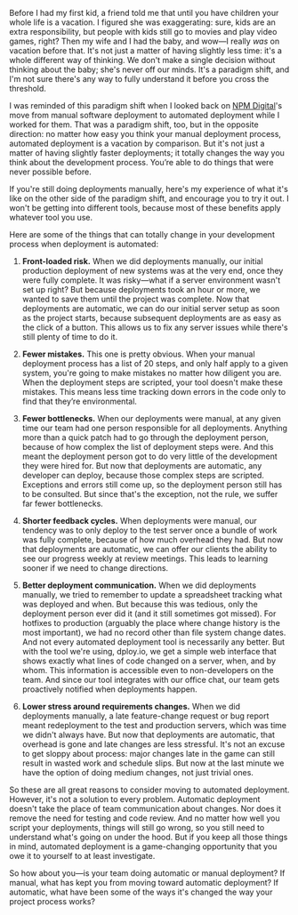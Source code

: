 Before I had my first kid, a friend told me that until you have children your whole life is a vacation. I figured she was exaggerating: sure, kids are an extra responsibility, but people with kids still go to movies and play video games, right? Then my wife and I had the baby, and wow—I really *was* on vacation before that. It's not just a matter of having slightly less time: it's a whole different way of thinking. We don't make a single decision without thinking about the baby; she's never off our minds. It's a paradigm shift, and I'm not sure there's any way to fully understand it before you cross the threshold.

I was reminded of this paradigm shift when I looked back on [NPM Digital](http://npmdigital.org)'s move from manual software deployment to automated deployment while I worked for them. That was a paradigm shift, too, but in the opposite direction: no matter how easy you think your manual deployment process, automated deployment is a vacation by comparison. But it's not just a matter of having slightly faster deployments; it totally changes the way you think about the development process. You’re able to do things that were never possible before.

If you're still doing deployments manually, here's my experience of what it's like on the other side of the paradigm shift, and encourage you to try it out. I won't be getting into different tools, because most of these benefits apply whatever tool you use.

Here are some of the things that can totally change in your development process when deployment is automated:

1. **Front-loaded risk.** When we did deployments manually, our initial production deployment of new systems was at the very end, once they were fully complete. It was risky—what if a server environment wasn't set up right? But because deployments took an hour or more, we wanted to save them until the project was complete. Now that deployments are automatic, we can do our initial server setup as soon as the project starts, because subsequent deployments are as easy as the click of a button. This allows us to fix any server issues while there's still plenty of time to do it.

2. **Fewer mistakes.** This one is pretty obvious. When your manual deployment process has a list of 20 steps, and only half apply to a given system, you're going to make mistakes no matter how diligent you are. When the deployment steps are scripted, your tool doesn't make these mistakes. This means less time tracking down errors in the code only to find that they’re environmental.

3. **Fewer bottlenecks.** When our deployments were manual, at any given time our team had one person responsible for all deployments. Anything more than a quick patch had to go through the deployment person, because of how complex the list of deployment steps were. And this meant the deployment person got to do very little of the development they were hired for. But now that deployments are automatic, any developer can deploy, because those complex steps are scripted. Exceptions and errors still come up, so the deployment person still has to be consulted. But since that's the exception, not the rule, we suffer far fewer bottlenecks.

4. **Shorter feedback cycles.** When deployments were manual, our tendency was to only deploy to the test server once a bundle of work was fully complete, because of how much overhead they had. But now that deployments are automatic, we can offer our clients the ability to see our progress weekly at review meetings. This leads to learning sooner if we need to change directions.

5. **Better deployment communication.** When we did deployments manually, we tried to remember to update a spreadsheet tracking what was deployed and when. But because this was tedious, only the deployment person ever did it (and it still sometimes got missed). For hotfixes to production (arguably the place where change history is the most important), we had no record other than file system change dates. And not every automated deployment tool is necessarily any better. But with the tool we're using, dploy.io, we get a simple web interface that shows exactly what lines of code changed on a server, when, and by whom. This information is accessible even to non-developers on the team. And since our tool integrates with our office chat, our team gets proactively notified when deployments happen.

6. **Lower stress around requirements changes.** When we did deployments manually, a late feature-change request or bug report meant redeployment to the test and production servers, which was time we didn't always have. But now that deployments are automatic, that overhead is gone and late changes are less stressful. It's not an excuse to get sloppy about process: major changes late in the game can still result in wasted work and schedule slips. But now at the last minute we have the option of doing medium changes, not just trivial ones.

So these are all great reasons to consider moving to automated deployment. However, it's not a solution to every problem. Automatic deployment doesn't take the place of team communication about changes. Nor does it remove the need for testing and code review. And no matter how well you script your deployments, things will still go wrong, so you still need to understand what's going on under the hood. But if you keep all those things in mind, automated deployment is a game-changing opportunity that you owe it to yourself to at least investigate.

So how about you—is your team doing automatic or manual deployment? If manual, what has kept you from moving toward automatic deployment? If automatic, what have been some of the ways it's changed the way your project process works?
